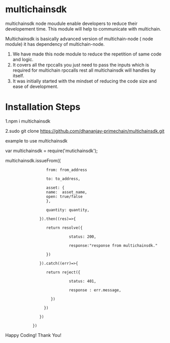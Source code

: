 # multichainsdk

multichainsdk node moudule enable developers to reduce their developement time. 
This module will help to communicate with multichain.

Multichainsdk is basically advanced version of multichain-node ( node module) it has dependency of multichain-node. 

1. We have made this node module to reduce the repetition of same code and logic.
2. It covers all the rpccalls you just need to pass the inputs which is required for multichain rpccalls rest all multichainsdk will handles by itself.
3. It was initially started with the mindset of reducing the code size and ease of development.


# Installation Steps

1.npm i multichainsdk

2.sudo git clone https://github.com/dhananjay-primechain/multichainsdk.git

example to use multichainsdk

var multichainsdk = require('mutichainsdk');


multichainsdk.issueFrom({

                      from: from_address

                      to: to_address,

                      asset: {
                      name:  asset_name,
                      open: true/false
                      },

                      quantity: quantity,

                   }).then((res)=>{

                      return resolve({

                                status: 200,

                                response:"response from multichainsdk."

                      })
                  
                   }).catch((err)=>{

                      return reject({

                                status: 401,

                                response : err.message,

                        })

                     })

                   })

                })
        
 Happy Coding! 
 Thank You!
